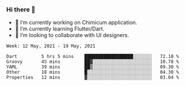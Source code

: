 ### Hi there 👋

<!--
**devcat37/devcat37** is a ✨ _special_ ✨ repository because its `README.md` (this file) appears on your GitHub profile.-->


- 🔭 I’m currently working on Chimicum application.
- 🌱 I’m currently learning Flutter/Dart.
- 👯 I’m looking to collaborate with UI designers.
<!-- - 🤔 I’m looking for help with ... -->

<!--START_SECTION:waka-->
```text
Week: 12 May, 2021 - 19 May, 2021

Dart         5 hrs 5 mins    ██████████████████░░░░░░░   72.10 % 
Groovy       45 mins         ██▓░░░░░░░░░░░░░░░░░░░░░░   10.78 % 
YAML         39 mins         ██▒░░░░░░░░░░░░░░░░░░░░░░   09.30 % 
Other        18 mins         █░░░░░░░░░░░░░░░░░░░░░░░░   04.30 % 
Properties   12 mins         ▓░░░░░░░░░░░░░░░░░░░░░░░░   03.04 % 
```
<!--END_SECTION:waka-->
